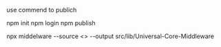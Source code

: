 use commend to publich 

npm init
npm login
npm publish 

npx middelware --source <> --output src/lib/Universal-Core-Middleware

